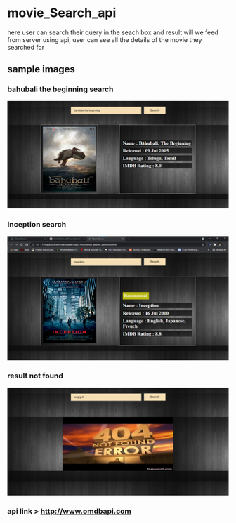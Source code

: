 # movie_Search_api

here user can search their query in the seach box and result will we feed from server using api, user can see all the details of the movie they searched for

## sample images

### bahubali the beginning search

![alt text](images/bahubali.png)

### Inception search

![alt text](images/inception.png)

### result not found

![alt text](images/notfound.png)

### api link > http://www.omdbapi.com
